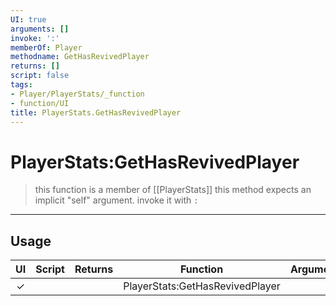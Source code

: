 ```yaml
---
UI: true
arguments: []
invoke: ':'
memberOf: Player
methodname: GetHasRevivedPlayer
returns: []
script: false
tags:
- Player/PlayerStats/_function
- function/UI
title: PlayerStats.GetHasRevivedPlayer
---
```

# PlayerStats:GetHasRevivedPlayer
> this function is a member of [[PlayerStats]]
> this method expects an implicit "self" argument. invoke it with `:`
-----
## Usage
|  UI | Script | Returns | Function | Arguments |
|:---:|:------:|-------:|:--------:|:---------|
|✓| ||PlayerStats:GetHasRevivedPlayer||
